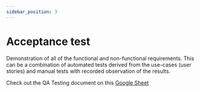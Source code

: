 ```yaml
---
sidebar_position: 3
---
```

# Acceptance test

Demonstration of all of the functional and non-functional requirements. This can be a combination of automated tests derived from the use-cases (user stories) and manual tests with recorded observation of the results.

Check out the QA Testing document on this [Google Sheet](https://docs.google.com/spreadsheets/d/1m0NY--5gLwS94gse8XqGKAWJ1VyHgBWT/edit?gid=1568257063#gid=1568257063)